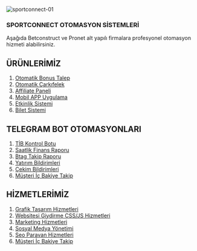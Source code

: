 ![sportconnect-01](https://github.com/user-attachments/assets/667c5d50-d223-49f2-b376-7c28ea6c1a99)


<h3>SPORTCONNECT OTOMASYON SİSTEMLERİ</h3>
<p>Aşağıda Betconstruct ve Pronet alt yapılı firmalara profesyonel otomasyon hizmeti alabilirsiniz.</p>

<h2>ÜRÜNLERİMİZ</h2>
<ol>
<li><a href="#">Otomatik Bonus Talep</a></li>
<li><a href="#">Otomatik Çarkıfelek</a></li>
<li><a href="#">Affiliate Paneli</a></li>
<li><a href="#">Mobil APP Uygulama</a></li>
<li><a href="#">Etkinlik Sistemi</a></li>
<li><a href="#">Bilet Sistemi</a></li>
</ol>

<h2>TELEGRAM BOT OTOMASYONLARI</h2>
<ol>
  <li><a href="#">TİB Kontrol Botu</a></li>
<li><a href="#">Saatlik Finans Raporu</a></li>
<li><a href="#">Btag Takip Raporu</a></li>
  <li><a href="#">Yatırım Bildirimleri</a></li>
  <li><a href="#">Çekim Bildirimleri</a></li>
  <li><a href="#">Müşteri İç Bakiye Takip</a></li>
</ol>

<h2>HİZMETLERİMİZ</h2>
<ol>
  <li><a href="#">Grafik Tasarım Hizmetleri</a></li>
<li><a href="#">Websitesi Giydirme CSS/JS Hizmetleri</a></li>
<li><a href="#">Marketing Hizmetleri</a></li>
  <li><a href="#">Sosyal Medya Yönetimi</a></li>
  <li><a href="#">Seo Paravan Hizmetleri</a></li>
  <li><a href="#">Müşteri İç Bakiye Takip</a></li>
</ol>
